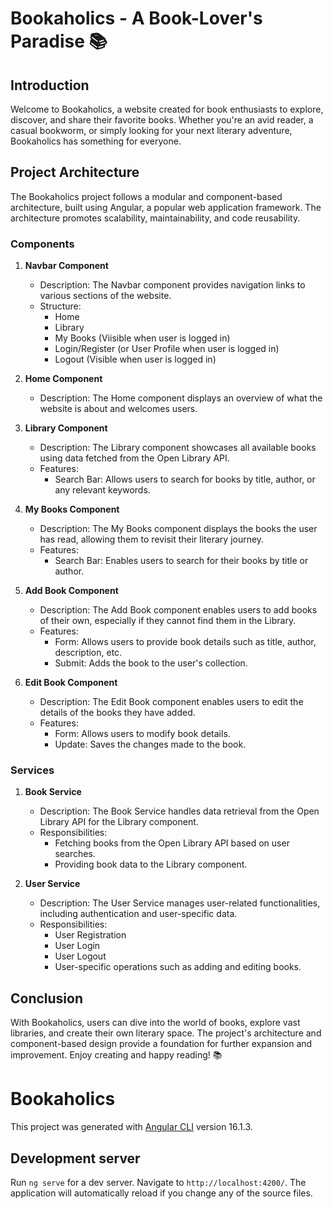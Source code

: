 # Bookaholics - A Book-Lover's Paradise :books:

## Introduction

Welcome to Bookaholics, a website created for book enthusiasts to explore, discover, and share their favorite books. Whether you're an avid reader, a casual bookworm, or simply looking for your next literary adventure, Bookaholics has something for everyone.

## Project Architecture

The Bookaholics project follows a modular and component-based architecture, built using Angular, a popular web application framework. The architecture promotes scalability, maintainability, and code reusability.

### Components

1. **Navbar Component**

   - Description: The Navbar component provides navigation links to various sections of the website.
   - Structure:
     - Home
     - Library
     - My Books (Viisible when user is logged in)
     - Login/Register (or User Profile when user is logged in)
     - Logout (Visible when user is logged in)

2. **Home Component**

   - Description: The Home component displays an overview of what the website is about and welcomes users.

3. **Library Component**

   - Description: The Library component showcases all available books using data fetched from the Open Library API.
   - Features:
     - Search Bar: Allows users to search for books by title, author, or any relevant keywords.

4. **My Books Component**

   - Description: The My Books component displays the books the user has read, allowing them to revisit their literary journey.
   - Features:
     - Search Bar: Enables users to search for their books by title or author.

5. **Add Book Component**

   - Description: The Add Book component enables users to add books of their own, especially if they cannot find them in the Library.
   - Features:
     - Form: Allows users to provide book details such as title, author, description, etc.
     - Submit: Adds the book to the user's collection.

6. **Edit Book Component**
   - Description: The Edit Book component enables users to edit the details of the books they have added.
   - Features:
     - Form: Allows users to modify book details.
     - Update: Saves the changes made to the book.

### Services

1. **Book Service**

   - Description: The Book Service handles data retrieval from the Open Library API for the Library component.
   - Responsibilities:
     - Fetching books from the Open Library API based on user searches.
     - Providing book data to the Library component.

2. **User Service**
   - Description: The User Service manages user-related functionalities, including authentication and user-specific data.
   - Responsibilities:
     - User Registration
     - User Login
     - User Logout
     - User-specific operations such as adding and editing books.

## Conclusion

With Bookaholics, users can dive into the world of books, explore vast libraries, and create their own literary space. The project's architecture and component-based design provide a foundation for further expansion and improvement. Enjoy creating and happy reading! :books:

# Bookaholics

This project was generated with [Angular CLI](https://github.com/angular/angular-cli) version 16.1.3.

## Development server

Run `ng serve` for a dev server. Navigate to `http://localhost:4200/`. The application will automatically reload if you change any of the source files.
